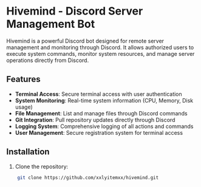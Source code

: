 # Hivemind - Discord Server Management Bot

Hivemind is a powerful Discord bot designed for remote server management and monitoring through Discord. It allows authorized users to execute system commands, monitor system resources, and manage server operations directly from Discord.

## Features

- **Terminal Access**: Secure terminal access with user authentication
- **System Monitoring**: Real-time system information (CPU, Memory, Disk usage)
- **File Management**: List and manage files through Discord commands
- **Git Integration**: Pull repository updates directly through Discord
- **Logging System**: Comprehensive logging of all actions and commands
- **User Management**: Secure registration system for terminal access

## Installation

1. Clone the repository:
  ```bash
      git clone https://github.com/xxlyitemxx/hivemind.git
  ```
